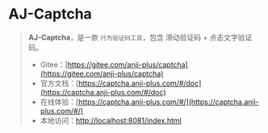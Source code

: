 # AJ-Captcha

> **AJ-Captcha**，是一款 `行为验证码工具`，包含 滑动验证码 + 点击文字验证码。
> * Gitee：[https://gitee.com/anji-plus/captcha](https://gitee.com/anji-plus/captcha)
> * 官方文档：[https://captcha.anji-plus.com/#/doc](https://captcha.anji-plus.com/#/doc)
> * 在线体验：[https://captcha.anji-plus.com/#/](https://captcha.anji-plus.com/#/)
> * 本地访问：[http://localhost:8081/index.html](http://localhost:8081/index.html)


